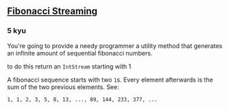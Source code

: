 <h2><a href=https://www.codewars.com/kata/55695bc4f75bbaea5100016b/train/java target="_blank">Fibonacci Streaming</a></h2><h3>5 kyu</h3><p>You're going to provide a needy programmer a utility method that generates an infinite amount of sequential fibonacci numbers.</p><p>to do this return an <code>IntStream</code> starting with 1</p><p>A fibonacci sequence starts with two <code>1</code>s. Every element afterwards is the sum of the two previous elements. See:</p><pre><code>1, 1, 2, 3, 5, 8, 13, ..., 89, 144, 233, 377, ...</code></pre>